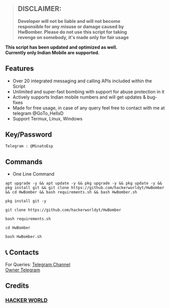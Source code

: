 > ## DISCLAIMER:
> **Developer will not be liable and will not become<br>
responsible for any misuse or damage caused by<br>
HwBomber. Please do not use this script for taking<br>
revenge on somebody, it's made only for fair usage**

**This script has been updated and optimized as well.<br>
Currently only Indian Mobile are supported.**

## Features
- Over 20 integrated messaging and calling APIs included within the Script
- Unlimited and super-fast bombing with support for abuse protection in it
- Actively supports Indian mobile numbers and will get updates & bug-fixes
- Made for free usage, in case of any query feel free to contact with me at telegram @GoTo_HellxD
- Support Termux, Linux, Windows

## Key/Password
```
Telegram : @MinatoEsp
```

## Commands
- One Line Command
```
apt upgrade -y && apt update -y && pkg upgrade -y && pkg update -y && pkg install git && git clone https://github.com/hackerworldyt/HwBomber && cd HwBomber && bash requirements.sh && bash HwBomber.sh
```
```
pkg install git -y
```
```
git clone https://github.com/hackerworldyt/HwBomber
```
```
bash requirements.sh
```
```
cd HwBomber
```
```
bash HwBomber.sh
```
## 📞 Contacts
For Queries: 
[Telegram Channel](https://t.me/MinatoEsp)  <br>
[Owner Telegram](https://t.me/GoTo_HellxD) <br>

##  Credits 
### [HACKER WORLD](https://github.com/hackerworldyt/HwBomber)<br>
